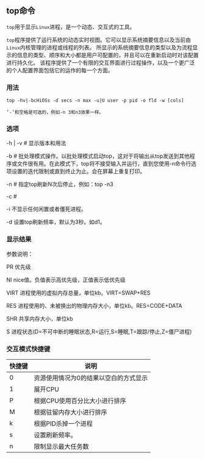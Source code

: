 ## top命令

`top`用于显示`Linux`进程，是一个动态、交互式的工具。

`top`程序提供了运行系统的动态实时视图。它可以显示系统摘要信息以及当前由`Linux`内核管理的进程或线程的列表。
所显示的系统摘要信息的类型以及为流程显示的信息的类型、顺序和大小都是用户可配置的，并且可以在重新启动时对该配置进行持久化。
该程序提供了一个有限的交互界面进行过程操作，以及一个更广泛的个人配置界面包括它的运作的每一个方面。

### 用法
```
top -hv|-bcHiOSs -d secs -n max -u|U user -p pid -o fld -w [cols]

‘-’和空格是可选的，例如-n 3和n3效果一样。
```
### 选项

-h | -v  # 显示版本和用法

-b  # 批处理模式操作。以批处理模式启动top，这对于将输出从top发送到其他程序或文件很有用。在此模式下，top将不接受输入并运行，直到您使用-n命令行选项设置的迭代限制或直到终止为止。会在屏幕上重复打印。

-n  # 指定top刷新N次后停止，例如：top -n3

-c  #

-i  不显示任何闲置或者僵死进程。

-d  设置top刷新频率，默认为3秒。如d1。

### 显示结果

参数说明：

PR    优先级

NI    nice值。负值表示高优先级，正值表示低优先级

VIRT   进程使用的虚拟内存总量，单位kb。VIRT=SWAP+RES

RES   进程使用的、未被换出的物理内存大小，单位kb。RES=CODE+DATA

SHR   共享内存大小，单位kb

S    进程状态(D=不可中断的睡眠状态,R=运行,S=睡眠,T=跟踪/停止,Z=僵尸进程)

### 交互模式快捷键
| 快捷键 | 说明 |
| --- | --- |
| 0 | 资源使用情况为0的结果以空白的方式显示
| 1 | 展开CPU
| P | 根据CPU使用百分比大小进行排序
| M | 根据驻留内存大小进行排序
| k | 根据PID杀掉一个进程
| s | 设置刷新频率。
| n | 限制显示最大任务数
